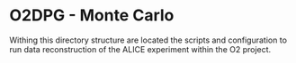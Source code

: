 # O2DPG - Monte Carlo

Withing this directory structure are located the scripts and configuration to run data reconstruction of the ALICE experiment within the O2 project.